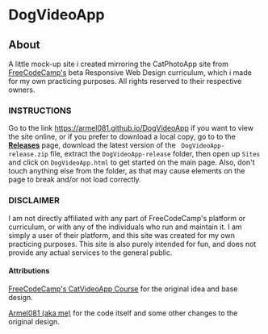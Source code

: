 # DogVideoApp

## About
A little mock-up site i created mirroring the CatPhotoApp site from [FreeCodeCamp's](https://www.freecodecamp.org) beta Responsive Web Design curriculum, which i made for my own practicing purposes. All rights reserved to their respective owners.

### INSTRUCTIONS

Go to the link https://armel081.github.io/DogVideoApp if you want to view the site online, or if you prefer to download a local copy, go to to the <ins>[**Releases**](https://github.com/Armel081/DogVideoApp/releases)</ins> page, download the latest version of the ``` DogVideoApp-release.zip``` file, extract the ```DogVideoApp-release``` folder, then open up ```Sites``` and click on ```DogVideoApp.html``` to get started on the main page. Also, don't touch anything else from the folder, as that may cause elements on the page to break and/or not load correctly.

### DISCLAIMER
I am not directly affiliated with any part of FreeCodeCamp's platform or curriculum, or with any of the individuals who run and maintain it. I am simply a user of their platform, and this site was created for my own practicing purposes. This site is also purely intended for fun, and does not provide any actual services to the general public.

#### Attributions

[FreeCodeCamp's CatVideoApp Course](https://www.freecodecamp.org/learn/2022/responsive-web-design/#learn-html-by-building-a-cat-photo-app) for the original idea and base design.

[Armel081 (aka me)](https://github.com/Armel081) for the code itself and some other changes to the original design.
